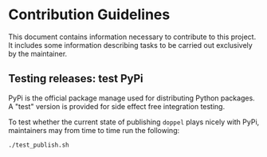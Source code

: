 # Contribution Guidelines

This document contains information necessary to contribute to this project. It includes some information describing tasks to be carried out exclusively by the maintainer.

## Testing releases: test PyPi

PyPi is the official package manage used for distributing Python packages. A "test" version is provided for side effect free integration testing.

To test whether the current state of publishing `doppel` plays nicely with PyPi, maintainers may from time to time run the following:

```
./test_publish.sh
```
